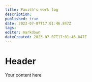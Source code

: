 ```yaml
---
title: Pavish's work log
description: 
published: true
date: 2023-07-07T17:01:46.847Z
tags: 
editor: markdown
dateCreated: 2023-07-07T17:01:46.847Z
---
```


# Header
Your content here